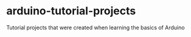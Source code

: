 # arduino-tutorial-projects
Tutorial projects that were created when learning the basics of Arduino
